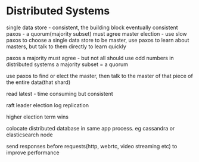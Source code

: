 # Distributed Systems

single data store - consistent, the building block
eventually consistent
paxos - a quorum(majority subset) must agree
master election - use slow paxos to choose a single data store to be master, use paxos to learn about masters, but talk to them directly to learn quickly

paxos a majority must agree - but not all should use odd numbers in distributed systems
a majority subset = a quorum

use paxos to find or elect the master, then talk to the master of that piece of the entire data(that shard)

read latest - time consuming but consistent


raft
leader election
log replication

higher election term wins


colocate distributed database in same app process. eg cassandra or elasticsearch node

send responses before requests(http, webrtc, video streaming etc) to improve performance
